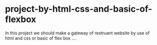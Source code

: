 # project-by-html-css-and-basic-of-flexbox
In this project we should make a gateway of restruant website  by use of html and css or basic  of flex box .... 
